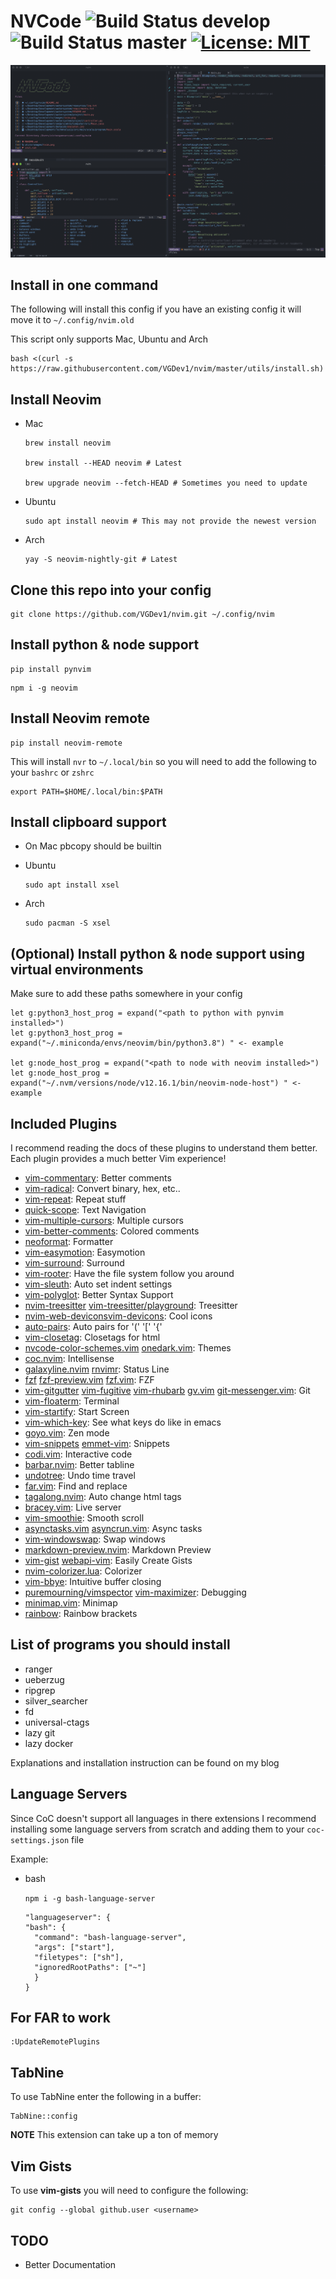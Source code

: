 # NVCode ![Build Status develop](https://img.shields.io/travis/ta4j/ta4j/develop?label=develop) ![Build Status master](https://img.shields.io/travis/ta4j/ta4j/master?label=master) [![License: MIT](https://img.shields.io/badge/License-MIT-brightgreen.svg)](https://opensource.org/licenses/MIT) 


![NVCode pic](./utils/images/nvim.png)

## Install in one command

The following will install this config if you have an existing config it will move it to `~/.config/nvim.old`

This script only supports Mac, Ubuntu and Arch

```
bash <(curl -s https://raw.githubusercontent.com/VGDev1/nvim/master/utils/install.sh)
```

## Install Neovim

- Mac

  ```
  brew install neovim

  brew install --HEAD neovim # Latest

  brew upgrade neovim --fetch-HEAD # Sometimes you need to update
  ```

- Ubuntu

  ```
  sudo apt install neovim # This may not provide the newest version
  ```

- Arch

  ```
  yay -S neovim-nightly-git # Latest
  ```

## Clone this repo into your config

```
git clone https://github.com/VGDev1/nvim.git ~/.config/nvim
```

## Install python & node support

```
pip install pynvim
```

```
npm i -g neovim
```

## Install Neovim remote

```
pip install neovim-remote
```

This will install `nvr` to `~/.local/bin` so you will need to add the following to your `bashrc` or `zshrc`

```
export PATH=$HOME/.local/bin:$PATH
```

## Install clipboard support

- On Mac pbcopy should be builtin

- Ubuntu

  ```
  sudo apt install xsel
  ```

- Arch

  ```
  sudo pacman -S xsel
  ```

## (Optional) Install python & node support using virtual environments

Make sure to add these paths somewhere in your config

```
let g:python3_host_prog = expand("<path to python with pynvim installed>")
let g:python3_host_prog = expand("~/.miniconda/envs/neovim/bin/python3.8") " <- example

let g:node_host_prog = expand("<path to node with neovim installed>")
let g:node_host_prog = expand("~/.nvm/versions/node/v12.16.1/bin/neovim-node-host") " <- example
```

## Included Plugins

I recommend reading the docs of these plugins to understand them better. Each plugin provides a much better Vim experience!





* [vim-commentary](https://github.com/tpope/vim-commentary): Better comments
* [vim-radical](https://github.com/glts/vim-radical): Convert binary, hex, etc..
* [vim-repeat](https://github.com/tpope/vim-repeat'): Repeat stuff
* [quick-scope](https://github.com/unblevable/quick-scope): Text Navigation
* [vim-multiple-cursors](https://github.com/terryma/vim-multiple-cursors): Multiple cursors
* [vim-better-comments](https://github.com/jbgutierrez/vim-better-comments): Colored comments
* [neoformat](https://github.com/sbdchd/neoformat): Formatter
* [vim-easymotion](https://github.com/easymotion/vim-easymotion): Easymotion
* [vim-surround](https://github.com/tpope/vim-surround): Surround
* [vim-rooter](https://github.com/airblade/vim-rooter): Have the file system follow you around 
* [vim-sleuth](https://github.com/tpope/vim-sleuth): Auto set indent settings
* [vim-polyglot](https://github.com/sheerun/vim-polyglot): Better Syntax Support
* [nvim-treesitter](https://github.com/nvim-treesitter/nvim-treesitter) [vim-treesitter/playground](https://github.com/vim-treesitter/playground): Treesitter
* [nvim-web-devicons](https://github.com/kyazdani42/nvim-web-devicons)[vim-devicons](https://github.com/ryanoasis/vim-devicons): Cool icons
* [auto-pairs](https://github.com/jiangmiao/auto-pairs): Auto pairs for '(' '[' '{'
* [vim-closetag](https://github.com/alvan/vim-closetag): Closetags for html
* [nvcode-color-schemes.vim](https://github.com/christianchiarulli/nvcode-color-schemes.vim) [onedark.vim](https://github.com/joshdick/onedark.vim): Themes
* [coc.nvim](https://github.com/neoclide/coc.nvim): Intellisense
*  [galaxyline.nvim](https://github.com/glepnir/galaxyline.nvim) [rnvimr](https://github.com/kevinhwang91/rnvimr): Status Line
* [fzf](https://github.com/junegunn/fzf)
[fzf-preview.vim](https://github.com/yuki-ycino/fzf-preview.vim)
[fzf.vim](https://github.com/junegunn/fzf.vim): FZF
* [vim-gitgutter](https://github.com/airblade/vim-gitgutter)
[vim-fugitive](https://github.com/tpope/vim-fugitive)
[vim-rhubarb](https://github.com/tpope/vim-rhubarb)
[gv.vim](https://github.com/junegunn/gv.vim)
[git-messenger.vim](https://github.com/rhysd/git-messenger.vim): Git
* [vim-floaterm](https://github.com/voldikss/vim-floaterm): Terminal
* [vim-startify](https://github.com/mhinz/vim-startify): Start Screen
* [vim-which-key](https://github.com/liuchengxu/vim-which-key): See what keys do like in emacs
* [goyo.vim](https://github.com/junegunn/goyo.vim): Zen mode
* [vim-snippets](https://github.com/honza/vim-snippets) [emmet-vim](https://github.com/mattn/emmet-vim): Snippets
* [codi.vim](https://github.com/metakirby5/codi.vim): Interactive code
* [barbar.nvim](https://github.com/romgrk/barbar.nvim): Better tabline
* [undotree](https://github.com/mbbill/undotree): Undo time travel
* [far.vim](https://github.com/ChristianChiarulli/far.vim): Find and replace
* [tagalong.nvim](https://github.com/AndrewRadev/tagalong.vim): Auto change html tags
* [bracey.vim](https://github.com/turbio/bracey.vim): Live server
* [vim-smoothie](https://github.com/psliwka/vim-smoothie): Smooth scroll
* [asynctasks.vim](https://github.com/skywind3000/asynctasks.vim) [asyncrun.vim](https://github.com/skywind3000/asyncrun.vim): Async tasks
* [vim-windowswap](https://github.com/wesQ3/vim-windowswap): Swap windows
* [markdown-preview.nvim](iamcco/markdown-preview.nvim): Markdown Preview
* [vim-gist](https://github.com/mattn/vim-gist) [webapi-vim](https://github.com/mattn/webapi-vim): Easily Create Gists
* [nvim-colorizer.lua](https://github.com/norcalli/nvim-colorizer.lua): Colorizer
* [vim-bbye](https://github.com/moll/vim-bbye): Intuitive buffer closing
* [puremourning/vimspector](https://github.com/puremourning/vimspector) [vim-maximizer](https://github.com/szw/vim-maximizer): Debugging
* [minimap.vim](https://github.com/wfxr/minimap.vim): Minimap
* [rainbow](https://github.com/luochen1990/rainbow): Rainbow brackets

## List of programs you should install

- ranger
- ueberzug
- ripgrep
- silver_searcher
- fd
- universal-ctags
- lazy git
- lazy docker

Explanations and installation instruction can be found on my blog

## Language Servers

Since CoC doesn't support all languages in there extensions
I recommend installing some language servers from scratch
and adding them to your `coc-settings.json` file

Example:

- bash

  `npm i -g bash-language-server`

  ```
  "languageserver": {
  "bash": {
    "command": "bash-language-server",
    "args": ["start"],
    "filetypes": ["sh"],
    "ignoredRootPaths": ["~"]
    }
  }
  ```

## For FAR to work

```
:UpdateRemotePlugins
```

## TabNine

To use TabNine enter the following in a buffer:

```
TabNine::config
```

**NOTE** This extension can take up a ton of memory

## Vim Gists

To use **vim-gists** you will need to configure the following:

```
git config --global github.user <username>
```

## TODO

- Better Documentation
